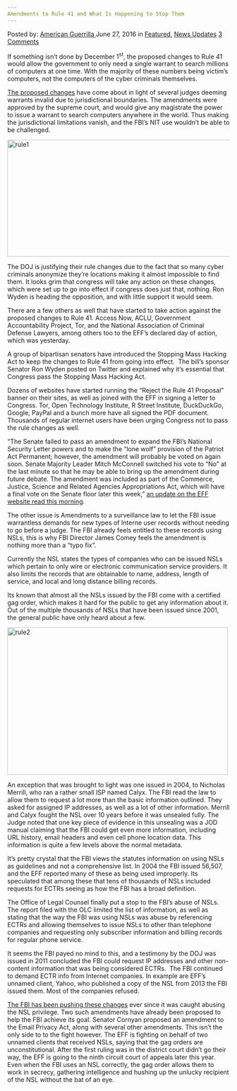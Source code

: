 ```yaml
---
Amendments to Rule 41 and What Is Happening to Stop Them
---
```

<article class="post-listing post-14627 post type-post status-publish format-standard has-post-thumbnail hentry category-deepdot-news category-news-updates tag-3910 tag-amendments tag-happening tag-rule tag-stop">
    <div class="post-inner">
    <p class="post-meta">
    <span>Posted by: <a href="https://www.deepdotweb.com/author/americanguerrilla/" title="">American Guerrilla </a></span>
    <span>June 27, 2016</span>
    <span>in <a href="https://www.deepdotweb.com/category/deepdot-news/" rel="category tag">Featured</a>, <a href="https://www.deepdotweb.com/category/news-updates/" rel="category tag">News Updates</a></span>
    <span><a href="https://www.deepdotweb.com/2016/06/27/14627/#comments">3 Comments</a></span>
    </p>
    <div class="clear"></div>
    <div class="entry">
    <p>If something isn’t done by December 1<sup>st</sup>, the proposed changes to Rule 41 would allow the government to only need a single warrant to search millions of computers at one time. With the majority of these numbers being victim’s computers, not the computers of the cyber criminals themselves.</p>
    <p><a href="https://www.eff.org/deeplinks/2016/04/rule-41-little-known-committee-proposes-grant-new-hacking-powers-government">The proposed changes</a> have come about in light of several judges deeming warrants invalid due to jurisdictional boundaries. The amendments were approved by the supreme court, and would give any magistrate the power to issue a warrant to search computers anywhere in the world. Thus making the jurisdictional limitations vanish, and the FBI’s NIT use wouldn’t be able to be challenged.</p>
    <p><a href="https://www.deepdotweb.com/wp-content/uploads/2016/06/rule1.png"><img class="aligncenter size-full wp-image-14632" src="https://www.deepdotweb.com/wp-content/uploads/2016/06/rule1.png" alt="rule1" width="650" height="265" srcset="https://www.deepdotweb.com/wp-content/uploads/2016/06/rule1.png 650w, https://www.deepdotweb.com/wp-content/uploads/2016/06/rule1-300x122.png 300w" sizes="(max-width: 650px) 100vw, 650px" /></a></p>
    <p>The DOJ is justifying their rule changes due to the fact that so many cyber criminals anonymize they’re locations making it almost impossible to find them. It looks grim that congress will take any action on these changes, which were set up to go into effect if congress does just that, nothing. Ron Wyden is heading the opposition, and with little support it would seem.</p>
    <p>There are a few others as well that have started to take action against the proposed changes to Rule 41. Access Now, ACLU, Government Accountability Project, Tor, and the National Association of Criminal Defense Lawyers, among others too to the EFF’s declared day of action, which was yesterday.</p>
    <p>A group of bipartisan senators have introduced the Stopping Mass Hacking Act to keep the changes to Rule 41 from going into effect.  The bill’s sponsor Senator Ron Wyden posted on Twitter and explained why it’s essential that Congress pass the Stopping Mass Hacking Act.</p>
    <p>Dozens of websites have started running the “Reject the Rule 41 Proposal” banner on their sites, as well as joined with the EFF in signing a letter to Congress. Tor, Open Technology Institute, R Street Institute, DuckDuckGo, Google, PayPal and a bunch more have all signed the PDF document. Thousands of regular internet users have been urging Congress not to pass the rule changes as well.</p>
    <p>“The Senate failed to pass an amendment to expand the FBI’s National Security Letter powers and to make the “lone wolf” provision of the Patriot Act Permanent; however, the amendment will probably be voted on again soon. Senate Majority Leader Mitch McConnell switched his vote to “No” at the last minute so that he may be able to bring up the amendment during future debate. The amendment was included as part of the Commerce, Justice, Science and Related Agencies Appropriations Act, which will have a final vote on the Senate floor later this week,” <a href="https://www.eff.org/deeplinks/2016/06/eff-urges-senate-not-expand-fbis-controversial-national-security-letter-authority">an update on the EFF website read this morning</a>.</p>
    <p>The other issue is Amendments to a surveillance law to let the FBI issue warrantless demands for new types of Interne user records without needing to go before a judge. The FBI already feels entitled to these records using NSLs, this is why FBI Director James Comey feels the amendment is nothing more than a “typo fix”.</p>
    <p>Currently the NSL states the types of companies who can be issued NSLs which pertain to only wire or electronic communication service providers. It also limits the records that are obtainable to name, address, length of service, and local and long distance billing records.</p>
    <p>Its known that almost all the NSLs issued by the FBI come with a certified gag order, which makes it hard for the public to get any information about it. Out of the multiple thousands of NSLs that have been issued since 2001, the general public have only heard about a few.</p>
    <p><a href="https://www.deepdotweb.com/wp-content/uploads/2016/06/rule2.jpg"><img class="aligncenter size-full wp-image-14633" src="https://www.deepdotweb.com/wp-content/uploads/2016/06/rule2.jpg" alt="rule2" width="500" height="334" srcset="https://www.deepdotweb.com/wp-content/uploads/2016/06/rule2.jpg 500w, https://www.deepdotweb.com/wp-content/uploads/2016/06/rule2-300x200.jpg 300w, https://www.deepdotweb.com/wp-content/uploads/2016/06/rule2-290x195.jpg 290w" sizes="(max-width: 500px) 100vw, 500px" /></a></p>
    <p>An exception that was brought to light was one issued in 2004, to Nicholas Merrill, who ran a rather small ISP named Calyx. The FBI read the law to allow them to request a lot more than the basic information outlined. They asked for assigned IP addresses, as well as a lot of other information. Merrill and Calyx fought the NSL over 10 years before it was unsealed fully. The Judge noted that one key piece of evidence in this unsealing was a JOD manual claiming that the FBI could get even more information, including URL history, email headers and even cell phone location data. This information is quite a few levels above the normal metadata.</p>
    <p>It’s pretty crystal that the FBI views the statutes information on using NSLs as guidelines and not a comprehensive list. In 2004 the FBI issued 56,507, and the EFF reported many of these as being used improperly. Its speculated that among these that tens of thousands of NSLs included requests for ECTRs seeing as how the FBI has a broad definition.</p>
    <p>The Office of Legal Counsel finally put a stop to the FBI’s abuse of NSLs. The report filed with the OLC limited the list of information, as well as stating that the way the FBI was using NSLs was abuse by referencing ECTRs and allowing themselves to issue NSLs to other than telephone companies and requesting only subscriber information and billing records for regular phone service.</p>
    <p>It seems the FBI payed no mind to this, and a testimony by the DOJ was issued in 2011 concluded the FBI could request IP addresses and other non-content information that was being considered ECTRs.  The FBI continued to demand ECTR info from Internet companies. In example are EFF’s unnamed client, Yahoo, who published a copy of the NSL from 2013 the FBI issued them. Most of the companies refused.</p>
    <p><a href="https://www.eff.org/deeplinks/2007/06/fbis-abuse-patriot-act-even-worse-we-thought">The FBI has been pushing these changes</a> ever since it was caught abusing the NSL privilege. Two such amendments have already been proposed to help the FBI achieve its goal. Senator Cornyan proposed an amendment to the Email Privacy Act, along with several other amendments. This isn’t the only side to to the fight however. The EFF is fighting on behalf of two unnamed clients that received NSLs, saying that the gag orders are unconstitutional. After the first ruling was in the district court didn’t go their way, the EFF is going to the ninth circuit court of appeals later this year. Even when the FBI uses an NSL correctly, the gag order allows them to work in secrecy, gathering intelligence and hushing up the unlucky recipient of the NSL without the bat of an eye.</p>
    </div>
    <span style="display:none"><a href="https://www.deepdotweb.com/tag/41/" rel="tag">41</a> <a href="https://www.deepdotweb.com/tag/amendments/" rel="tag">amendments</a> <a href="https://www.deepdotweb.com/tag/happening/" rel="tag">happening</a> <a href="https://www.deepdotweb.com/tag/rule/" rel="tag">rule</a> <a href="https://www.deepdotweb.com/tag/stop/" rel="tag">stop</a></span> <span style="display:none" class="updated">2016-06-27</span>
    <div style="display:none" class="vcard author" itemprop="author" itemscope itemtype="http://schema.org/Person"><strong class="fn" itemprop="name"><a href="https://www.deepdotweb.com/author/americanguerrilla/" title="Posts by American Guerrilla" rel="author">American Guerrilla</a></strong></div>
    </div>
</article>


